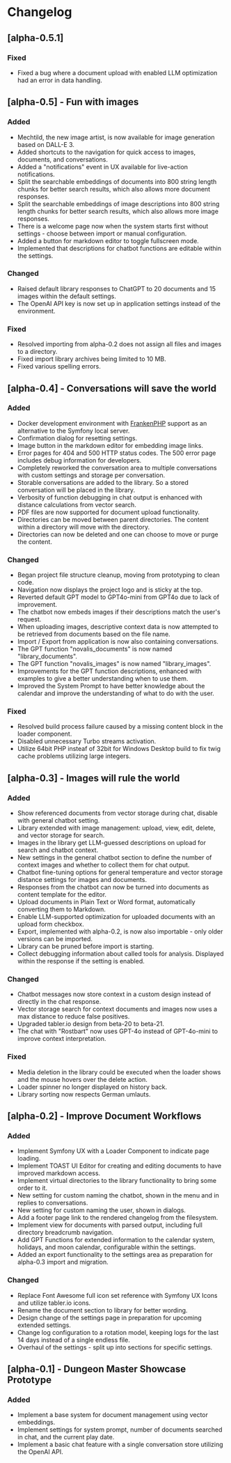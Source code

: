 # Changelog

## [alpha-0.5.1]

### Fixed
- Fixed a bug where a document upload with enabled LLM optimization had an error in data handling.

## [alpha-0.5] - Fun with images

### Added
- Mechtild, the new image artist, is now available for image generation based on DALL-E 3.
- Added shortcuts to the navigation for quick access to images, documents, and conversations.
- Added a "notifications" event in UX available for live-action notifications.
- Split the searchable embeddings of documents into 800 string length chunks for better search results, which also allows more document responses.
- Split the searchable embeddings of image descriptions into 800 string length chunks for better search results, which also allows more image responses.
- There is a welcome page now when the system starts first without settings - choose between import or manual configuration.
- Added a button for markdown editor to toggle fullscreen mode.
- Implemented that descriptions for chatbot functions are editable within the settings.

### Changed
- Raised default library responses to ChatGPT to 20 documents and 15 images within the default settings.
- The OpenAI API key is now set up in application settings instead of the environment.

### Fixed
- Resolved importing from alpha-0.2 does not assign all files and images to a directory.
- Fixed import library archives being limited to 10 MB.
- Fixed various spelling errors.

## [alpha-0.4] - Conversations will save the world

### Added
- Docker development environment with [FrankenPHP](https://frankenphp.dev/) support as an alternative to the Symfony local server.
- Confirmation dialog for resetting settings.
- Image button in the markdown editor for embedding image links.
- Error pages for 404 and 500 HTTP status codes. The 500 error page includes debug information for developers.
- Completely reworked the conversation area to multiple conversations with custom settings and storage per conversation.
- Storable conversations are added to the library. So a stored conversation will be placed in the library.
- Verbosity of function debugging in chat output is enhanced with distance calculations from vector search.
- PDF files are now supported for document upload functionality.
- Directories can be moved between parent directories. The content within a directory will move with the directory.
- Directories can now be deleted and one can choose to move or purge the content.

### Changed
- Began project file structure cleanup, moving from prototyping to clean code.
- Navigation now displays the project logo and is sticky at the top.
- Reverted default GPT model to GPT4o-mini from GPT4o due to lack of improvement.
- The chatbot now embeds images if their descriptions match the user's request.
- When uploading images, descriptive context data is now attempted to be retrieved from documents based on the file name.
- Import / Export from application is now also containing conversations.
- The GPT function "novalis_documents" is now named "library_documents".
- The GPT function "novalis_images" is now named "library_images".
- Improvements for the GPT function descriptions, enhanced with examples to give a better understanding when to use them.
- Improved the System Prompt to have better knowledge about the calendar and improve the understanding of what to do with the user.

### Fixed
- Resolved build process failure caused by a missing content block in the loader component.
- Disabled unnecessary Turbo streams activation.
- Utilize 64bit PHP insteaf of 32bit for Windows Desktop build to fix twig cache problems utilizing large integers.

## [alpha-0.3] - Images will rule the world

### Added
- Show referenced documents from vector storage during chat, disable with general chatbot setting.
- Library extended with image management: upload, view, edit, delete, and vector storage for search.
- Images in the library get LLM-guessed descriptions on upload for search and chatbot context.
- New settings in the general chatbot section to define the number of context images and whether to collect them for chat output.
- Chatbot fine-tuning options for general temperature and vector storage distance settings for images and documents.
- Responses from the chatbot can now be turned into documents as content template for the editor.
- Upload documents in Plain Text or Word format, automatically converting them to Markdown.
- Enable LLM-supported optimization for uploaded documents with an upload form checkbox.
- Export, implemented with alpha-0.2, is now also importable - only older versions can be imported. 
- Library can be pruned before import is starting.
- Collect debugging information about called tools for analysis. Displayed within the response if the setting is enabled.

### Changed
- Chatbot messages now store context in a custom design instead of directly in the chat response.
- Vector storage search for context documents and images now uses a max distance to reduce false positives.
- Upgraded tabler.io design from beta-20 to beta-21.
- The chat with "Rostbart" now uses GPT-4o instead of GPT-4o-mini to improve context interpretation.

### Fixed
- Media deletion in the library could be executed when the loader shows and the mouse hovers over the delete action.
- Loader spinner no longer displayed on history back.
- Library sorting now respects German umlauts.

## [alpha-0.2] - Improve Document Workflows

### Added
- Implement Symfony UX with a Loader Component to indicate page loading.
- Implement TOAST UI Editor for creating and editing documents to have improved markdown access.
- Implement virtual directories to the library functionality to bring some order to it.
- New setting for custom naming the chatbot, shown in the menu and in replies to conversations.
- New setting for custom naming the user, shown in dialogs.
- Add a footer page link to the rendered changelog from the filesystem.
- Implement view for documents with parsed output, including full directory breadcrumb navigation.
- Add GPT Functions for extended information to the calendar system, holidays, and moon calendar, configurable within the settings.
- Added an export functionality to the settings area as preparation for alpha-0.3 import and migration.

### Changed
- Replace Font Awesome full icon set reference with Symfony UX Icons and utilize tabler.io icons.
- Rename the document section to library for better wording.
- Design change of the settings page in preparation for upcoming extended settings.
- Change log configuration to a rotation model, keeping logs for the last 14 days instead of a single endless file.
- Overhaul of the settings - split up into sections for specific settings.

## [alpha-0.1] - Dungeon Master Showcase Prototype

### Added
- Implement a base system for document management using vector embeddings.
- Implement settings for system prompt, number of documents searched in chat, and the current play date.
- Implement a basic chat feature with a single conversation store utilizing the OpenAI API.
